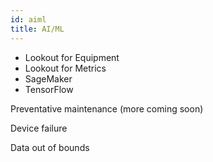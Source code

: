 ```yaml
---
id: aiml
title: AI/ML
---
```


- Lookout for Equipment
- Lookout for Metrics
- SageMaker
- TensorFlow

Preventative maintenance (more coming soon)

Device failure

Data out of bounds


